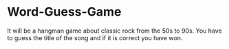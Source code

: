 # Word-Guess-Game

It will be a hangman game about classic rock from the 50s to 90s. You have to guess the title of the song and if it is correct you have won.


